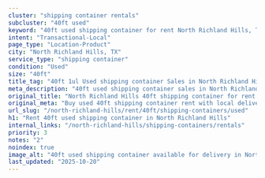 ```yaml
---
cluster: "shipping container rentals"
subcluster: "40ft used"
keyword: "40ft used shipping container for rent North Richland Hills, TX"
intent: "Transactional-Local"
page_type: "Location-Product"
city: "North Richland Hills, TX"
service_type: "shipping container"
condition: "Used"
size: "40ft"
title_tag: "40ft 1ul Used shipping container Sales in North Richland Hills | LC Container"
meta_description: "40ft used shipping container sales in North Richland Hills. Fast delivery, competitive pricing. Serving shipping containers area. Quote ID: 8TU. Call (214) 524-4168 for your free quote today."
original_title: "North Richland Hills 40ft shipping container for rent | LC"
original_meta: "Buy used 40ft shipping container rent with local delivery in North Richland Hills, TX. LC Container — local Since 2003. Request a fast quote today."
url_slug: "/north-richland-hills/rent/40ft/shipping-containers/used"
h1: "Rent 40ft used shipping container in North Richland Hills"
internal_links: "/north-richland-hills/shipping-containers/rentals"
priority: 3
notes: "2"
noindex: true
image_alt: "40ft used shipping container available for delivery in North Richland Hills"
last_updated: "2025-10-20"
---
```


<!-- TODO: Add unique city/inventory copy, images, and internal links here. -->
